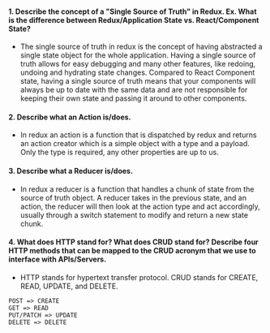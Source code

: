 #### 1. Describe the concept of a "Single Source of Truth" in Redux. Ex. What is the difference between Redux/Application State vs. React/Component State?

* The single source of truth in redux is the concept of having abstracted a single state object for the whole application. Having a single source of truth allows for easy debugging and many other features, like redoing, undoing
and hydrating state changes. Compared to React Component state, having a single source of truth means that your components will always be up to date with the same data and are not responsible for keeping their own state and passing
it around to other components.

#### 2. Describe what an Action is/does.
* In redux an action is a function that is dispatched by redux and returns an action creator which is a simple object with a type and a payload. Only the type is required, any other properties are up to us. 

#### 3. Describe what a Reducer is/does.
* In redux a reducer is a function that handles a chunk of state from the source of truth object. A reducer takes in the previous state, and an action, the reducer will then look at the action type and act accordingly, usually through
a switch statement to modify and return a new state chunk. 

#### 4. What does HTTP stand for? What does CRUD stand for? Describe four HTTP methods that can be mapped to the CRUD acronym that we use to interface with APIs/Servers.
* HTTP stands for hypertext transfer protocol. CRUD stands for CREATE, READ, UPDATE, and DELETE. 
```
POST => CREATE
GET => READ
PUT/PATCH => UPDATE 
DELETE => DELETE
```
